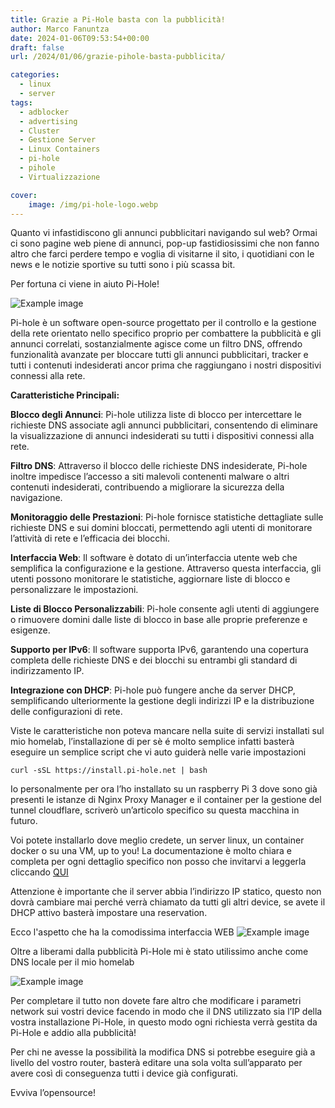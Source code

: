 ```yaml
---
title: Grazie a Pi-Hole basta con la pubblicità!
author: Marco Fanuntza
date: 2024-01-06T09:53:54+00:00
draft: false
url: /2024/01/06/grazie-pihole-basta-pubblicita/

categories:
  - linux
  - server
tags:
  - adblocker
  - advertising
  - Cluster
  - Gestione Server
  - Linux Containers
  - pi-hole
  - pihole
  - Virtualizzazione

cover:
    image: /img/pi-hole-logo.webp
---
```


Quanto vi infastidiscono gli annunci pubblicitari navigando sul web? Ormai ci sono pagine web piene di annunci, pop-up fastidiosissimi che non fanno altro che farci perdere tempo e voglia di visitarne il sito, i quotidiani con le news e le notizie sportive su tutti sono i più scassa bit.

Per fortuna ci viene in aiuto Pi-Hole!

![Example image](/img/pi-hole-pagina0.webp)


Pi-hole è un software open-source progettato per il controllo e la gestione della rete orientato nello specifico proprio per combattere la pubblicità e gli annunci correlati, sostanzialmente agisce come un filtro DNS, offrendo funzionalità avanzate per bloccare tutti gli annunci pubblicitari, tracker e tutti i contenuti indesiderati ancor prima che raggiungano i nostri dispositivi connessi alla rete.

**Caratteristiche Principali:**

**Blocco degli Annunci**: Pi-hole utilizza liste di blocco per intercettare le richieste DNS associate agli annunci pubblicitari, consentendo di eliminare la visualizzazione di annunci indesiderati su tutti i dispositivi connessi alla rete.

**Filtro DNS**: Attraverso il blocco delle richieste DNS indesiderate, Pi-hole inoltre impedisce l&#8217;accesso a siti malevoli contenenti malware o altri contenuti indesiderati, contribuendo a migliorare la sicurezza della navigazione.

**Monitoraggio delle Prestazioni**: Pi-hole fornisce statistiche dettagliate sulle richieste DNS e sui domini bloccati, permettendo agli utenti di monitorare l&#8217;attività di rete e l&#8217;efficacia dei blocchi.

**Interfaccia Web**: Il software è dotato di un&#8217;interfaccia utente web che semplifica la configurazione e la gestione. Attraverso questa interfaccia, gli utenti possono monitorare le statistiche, aggiornare liste di blocco e personalizzare le impostazioni.

**Liste di Blocco Personalizzabili**: Pi-hole consente agli utenti di aggiungere o rimuovere domini dalle liste di blocco in base alle proprie preferenze e esigenze.

**Supporto per IPv6**: Il software supporta IPv6, garantendo una copertura completa delle richieste DNS e dei blocchi su entrambi gli standard di indirizzamento IP.

**Integrazione con DHCP**: Pi-hole può fungere anche da server DHCP, semplificando ulteriormente la gestione degli indirizzi IP e la distribuzione delle configurazioni di rete.



Viste le caratteristiche non poteva mancare nella suite di servizi installati sul mio homelab, l&#8217;installazione di per sè é molto semplice infatti basterà eseguire un semplice script che vi auto guiderà nelle varie impostazioni

    curl -sSL https://install.pi-hole.net | bash


Io personalmente per ora l&#8217;ho installato su un raspberry Pi 3 dove sono già presenti le istanze di Nginx Proxy Manager e il container per la gestione del tunnel cloudflare, scriverò un&#8217;articolo specifico su questa macchina in futuro.

Voi potete installarlo dove meglio credete, un server linux, un container docker o su una VM, up to you! La documentazione è molto chiara e completa per ogni dettaglio specifico non posso che invitarvi a leggerla cliccando [QUI](https://docs.pi-hole.net/)

Attenzione è importante che il server abbia l&#8217;indirizzo IP statico, questo non dovrà cambiare mai perché verrà chiamato da tutti gli altri device, se avete il DHCP attivo basterà impostare una reservation.

Ecco l'aspetto che ha la comodissima interfaccia WEB
![Example image](/img/pi-hole-pagina1.webp)

Oltre a liberami dalla pubblicità Pi-Hole mi è stato utilissimo anche come DNS locale per il mio homelab

![Example image](/img/pi-hole-pagina2.webp) 

Per completare il tutto non dovete fare altro che modificare i parametri network sui vostri device facendo in modo che il DNS utilizzato sia l&#8217;IP della vostra installazione Pi-Hole, in questo modo ogni richiesta verrà gestita da Pi-Hole e addio alla pubblicità!

Per chi ne avesse la possibilità la modifica DNS si potrebbe eseguire già a livello del vostro router, basterà editare una sola volta sull&#8217;apparato per avere così di conseguenza tutti i device già configurati.

Evviva l&#8217;opensource!